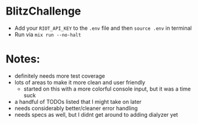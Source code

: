 # BlitzChallenge

  - Add your `RIOT_API_KEY` to the `.env` file and then `source .env` in terminal
  - Run via `mix run --no-halt`

# Notes:

- definitely needs more test coverage
- lots of areas to make it more clean and user friendly
  - started on this with a more colorful console input, but it was a time suck
- a handful of TODOs listed that I might take on later
- needs considerably better/cleaner error handling
- needs specs as well, but I didnt get around to adding dialyzer yet
